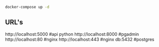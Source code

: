 ```sh
docker-compose up -d
```

## URL's
http://localhost:5000 #api python
http://localhost:8000 #pgadmin
http://localhost:80  #nginx
http://localhost:443 #nginx
db:5432 #postgres